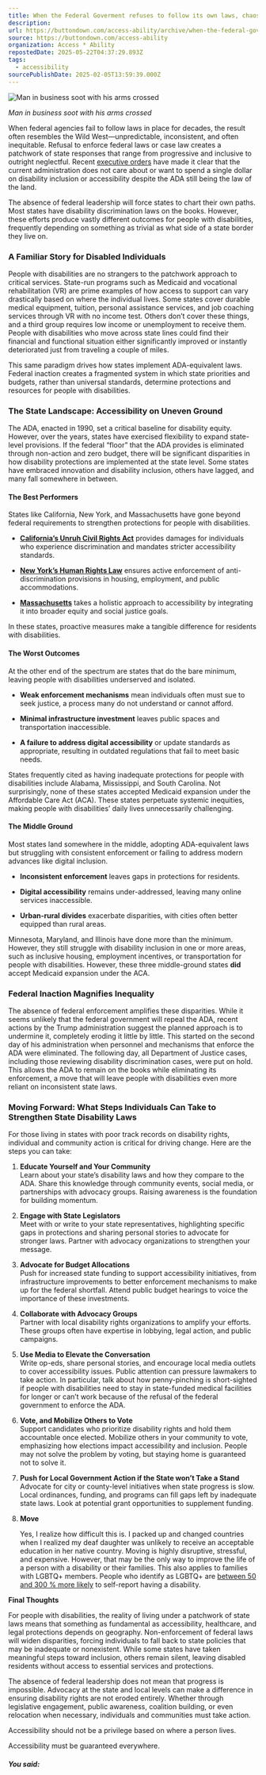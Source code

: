 ```yaml
---
title: When the Federal Goverment refuses to follow its own laws, chaos reigns.
description: 
url: https://buttondown.com/access-ability/archive/when-the-federal-goverment-refuses-to-follow-its/
source: https://buttondown.com/access-ability
organization: Access * Ability
repostedDate: 2025-05-22T04:37:29.893Z
tags:
  - accessibility
sourcePublishDate: 2025-02-05T13:59:39.000Z
---
```


![Man in business soot with his arms crossed](https://assets.buttondown.email/images/d6709811-39c9-4709-a8fe-7c01ed53b48a.jpeg?w=960&fit=max)

*Man in business soot with his arms crossed*

When federal agencies fail to follow laws in place for decades, the result often resembles the Wild West—unpredictable, inconsistent, and often inequitable. Refusal to enforce federal laws or case law creates a patchwork of state responses that range from progressive and inclusive to outright neglectful. Recent [executive orders](https://www.aclu.org/news/racial-justice/trumps-executive-orders-rolling-back-dei-and-accessibility-efforts-explained?utm_source=access-ability&utm_medium=email&utm_campaign=when-the-federal-goverment-refuses-to-follow-its) have made it clear that the current administration does not care about or want to spend a single dollar on disability inclusion or accessibility despite the ADA still being the law of the land.

The absence of federal leadership will force states to chart their own paths. Most states have disability discrimination laws on the books. However, these efforts produce vastly different outcomes for people with disabilities, frequently depending on something as trivial as what side of a state border they live on.

### **A Familiar Story for Disabled Individuals**

People with disabilities are no strangers to the patchwork approach to critical services. State-run programs such as Medicaid and vocational rehabilitation (VR) are prime examples of how access to support can vary drastically based on where the individual lives. Some states cover durable medical equipment, tuition, personal assistance services, and job coaching services through VR with no income test. Others don’t cover these things, and a third group requires low income or unemployment to receive them. People with disabilities who move across state lines could find their financial and functional situation either significantly improved or instantly deteriorated just from traveling a couple of miles.

This same paradigm drives how states implement ADA-equivalent laws. Federal inaction creates a fragmented system in which state priorities and budgets, rather than universal standards, determine protections and resources for people with disabilities.

### The State Landscape: Accessibility on Uneven Ground

The ADA, enacted in 1990, set a critical baseline for disability equity. However, over the years, states have exercised flexibility to expand state-level provisions. If the federal “floor” that the ADA provides is eliminated through non-action and zero budget, there will be significant disparities in how disability protections are implemented at the state level. Some states have embraced innovation and disability inclusion, others have lagged, and many fall somewhere in between.

#### The Best Performers

States like California, New York, and Massachusetts have gone beyond federal requirements to strengthen protections for people with disabilities.

-   [**California’s Unruh Civil Rights Act**](https://www.dor.ca.gov/Home/UnruhCivilRightsAct?utm_source=access-ability&utm_medium=email&utm_campaign=when-the-federal-goverment-refuses-to-follow-its) provides damages for individuals who experience discrimination and mandates stricter accessibility standards.
    
-   [**New York’s Human Rights Law**](https://dhr.ny.gov/new-york-state-human-rights-law?utm_source=access-ability&utm_medium=email&utm_campaign=when-the-federal-goverment-refuses-to-follow-its) ensures active enforcement of anti-discrimination provisions in housing, employment, and public accommodations.
    
-   [**Massachusetts**](https://www.mass.gov/disability-rights?utm_source=access-ability&utm_medium=email&utm_campaign=when-the-federal-goverment-refuses-to-follow-its) takes a holistic approach to accessibility by integrating it into broader equity and social justice goals.
    

In these states, proactive measures make a tangible difference for residents with disabilities.

#### The Worst Outcomes

At the other end of the spectrum are states that do the bare minimum, leaving people with disabilities underserved and isolated.

-   **Weak enforcement mechanisms** mean individuals often must sue to seek justice, a process many do not understand or cannot afford.
    
-   **Minimal infrastructure investment** leaves public spaces and transportation inaccessible.
    
-   **A failure to address digital accessibility** or update standards as appropriate, resulting in outdated regulations that fail to meet basic needs.
    

States frequently cited as having inadequate protections for people with disabilities include Alabama, Mississippi, and South Carolina. Not surprisingly, none of these states accepted Medicaid expansion under the Affordable Care Act (ACA). These states perpetuate systemic inequities, making people with disabilities’ daily lives unnecessarily challenging.

#### The Middle Ground

Most states land somewhere in the middle, adopting ADA-equivalent laws but struggling with consistent enforcement or failing to address modern advances like digital inclusion.

-   **Inconsistent enforcement** leaves gaps in protections for residents.
    
-   **Digital accessibility** remains under-addressed, leaving many online services inaccessible.
    
-   **Urban-rural divides** exacerbate disparities, with cities often better equipped than rural areas.
    

Minnesota, Maryland, and Illinois have done more than the minimum. However, they still struggle with disability inclusion in one or more areas, such as inclusive housing, employment incentives, or transportation for people with disabilities. However, these three middle-ground states **did** accept Medicaid expansion under the ACA.

### Federal Inaction Magnifies Inequality

The absence of federal enforcement amplifies these disparities. While it seems unlikely that the federal government will repeal the ADA, recent actions by the Trump administration suggest the planned approach is to undermine it, completely eroding it little by little. This started on the second day of his administration when personnel and mechanisms that enforce the ADA were eliminated. The following day, all Department of Justice cases, including those reviewing disability discrimination cases, were put on hold. This allows the ADA to remain on the books while eliminating its enforcement, a move that will leave people with disabilities even more reliant on inconsistent state laws.

### Moving Forward: What Steps Individuals Can Take to Strengthen State Disability Laws

For those living in states with poor track records on disability rights, individual and community action is critical for driving change. Here are the steps you can take:

1.  **Educate Yourself and Your Community**  
    Learn about your state’s disability laws and how they compare to the ADA. Share this knowledge through community events, social media, or partnerships with advocacy groups. Raising awareness is the foundation for building momentum.
    
2.  **Engage with State Legislators**  
    Meet with or write to your state representatives, highlighting specific gaps in protections and sharing personal stories to advocate for stronger laws. Partner with advocacy organizations to strengthen your message.
    
3.  **Advocate for Budget Allocations**  
    Push for increased state funding to support accessibility initiatives, from infrastructure improvements to better enforcement mechanisms to make up for the federal shortfall. Attend public budget hearings to voice the importance of these investments.
    
4.  **Collaborate with Advocacy Groups**  
    Partner with local disability rights organizations to amplify your efforts. These groups often have expertise in lobbying, legal action, and public campaigns.
    
5.  **Use Media to Elevate the Conversation**  
    Write op-eds, share personal stories, and encourage local media outlets to cover accessibility issues. Public attention can pressure lawmakers to take action. In particular, talk about how penny-pinching is short-sighted if people with disabilities need to stay in state-funded medical facilities for longer or can’t work because of the refusal of the federal government to enforce the ADA.
    
6.  **Vote, and Mobilize Others to Vote**  
    Support candidates who prioritize disability rights and hold them accountable once elected. Mobilize others in your community to vote, emphasizing how elections impact accessibility and inclusion. People may not solve the problem by voting, but staying home is guaranteed not to solve it.
    
7.  **Push for Local Government Action if the State won’t Take a Stand**  
    Advocate for city or county-level initiatives when state progress is slow. Local ordinances, funding, and programs can fill gaps left by inadequate state laws. Look at potential grant opportunities to supplement funding.
    
8.  **Move**
    
    Yes, I realize how difficult this is. I packed up and changed countries when I realized my deaf daughter was unlikely to receive an acceptable education in her native country. Moving is highly disruptive, stressful, and expensive. However, that may be the only way to improve the life of a person with a disability or their families. This also applies to families with LGBTQ+ members. People who identify as LGBTQ+ are [between 50 and 300 % more likely](https://www.hrc.org/resources/understanding-disabled-lgbtq-people?utm_source=access-ability&utm_medium=email&utm_campaign=when-the-federal-goverment-refuses-to-follow-its) to self-report having a disability.
    

**Final Thoughts**

For people with disabilities, the reality of living under a patchwork of state laws means that something as fundamental as accessibility, healthcare, and legal protections depends on geography. Non-enforcement of federal laws will widen disparities, forcing individuals to fall back to state policies that may be inadequate or nonexistent. While some states have taken meaningful steps toward inclusion, others remain silent, leaving disabled residents without access to essential services and protections.

The absence of federal leadership does not mean that progress is impossible. Advocacy at the state and local levels can make a difference in ensuring disability rights are not eroded entirely. Whether through legislative engagement, public awareness, coalition building, or even relocation when necessary, individuals and communities must take action.

Accessibility should not be a privilege based on where a person lives.

Accessibility must be guaranteed everywhere.

##### You said: